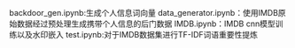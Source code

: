 backdoor_gen.ipynb:生成个人信息词向量
data_generator.ipynb：使用IMDB原始数据经过预处理生成携带个人信息的后门数据
IMDB.ipynb：IMDB cnn模型训练以及水印嵌入
test.ipynb:对于IMDB数据集进行TF-IDF词语重要性提炼
